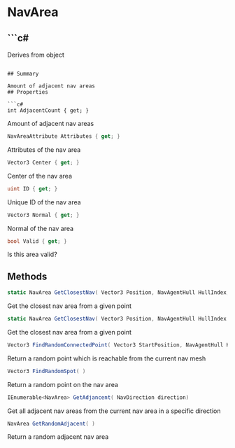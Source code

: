 # NavArea

## ```c#
Derives from object
```

## Summary

Amount of adjacent nav areas
## Properties

```c#
int AdjacentCount { get; } 
```
Amount of adjacent nav areas
```c#
NavAreaAttribute Attributes { get; } 
```
Attributes of the nav area
```c#
Vector3 Center { get; } 
```
Center of the nav area
```c#
uint ID { get; } 
```
Unique ID of the nav area
```c#
Vector3 Normal { get; } 
```
Normal of the nav area
```c#
bool Valid { get; } 
```
Is this area valid?
## Methods

```c#
static NavArea GetClosestNav( Vector3 Position, NavAgentHull HullIndex, GetNavAreaFlags GetNavFlags, ref Vector3 pNearestPosOut, float MaxDist = 10000, float BeneathLimit = 80, float AboveLimit = 18, float SideLimit = 16) 
```
Get the closest nav area from a given point
```c#
static NavArea GetClosestNav( Vector3 Position, NavAgentHull HullIndex = 0, GetNavAreaFlags GetNavFlags = 0, float MaxDist = 10000, float BeneathLimit = 80, float AboveLimit = 18, float SideLimit = 16) 
```
Get the closest nav area from a given point
```c#
Vector3 FindRandomConnectedPoint( Vector3 StartPosition, NavAgentHull HullIndex, float MaxDistance, float MinDistance = 0) 
```
Return a random point which is reachable from the current nav mesh
```c#
Vector3 FindRandomSpot( ) 
```
Return a random point on the nav area
```c#
IEnumerable<NavArea> GetAdjancent( NavDirection direction) 
```
Get all adjacent nav areas from the current nav area in a specific direction
```c#
NavArea GetRandomAdjacent( ) 
```
Return a random adjacent nav area
